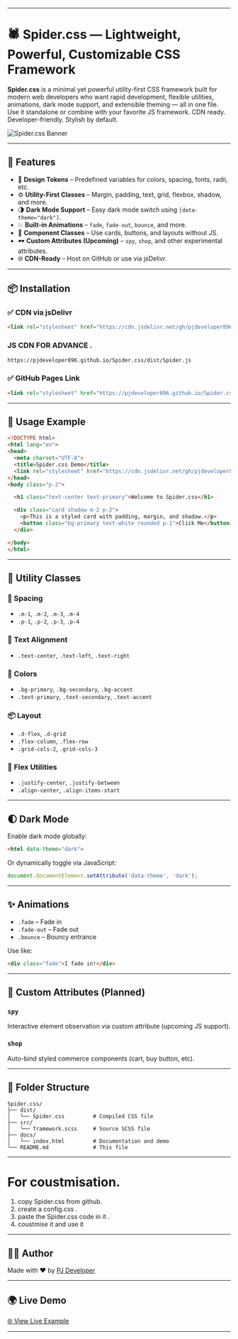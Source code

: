 

---


# 🕷️ Spider.css — Lightweight, Powerful, Customizable CSS Framework

**Spider.css** is a minimal yet powerful utility-first CSS framework built for modern web developers who want rapid development, flexible utilities, animations, dark mode support, and extensible theming — all in one file. Use it standalone or combine with your favorite JS framework. CDN ready. Developer-friendly. Stylish by default.

![Spider.css Banner](https://pjdeveloper896.github.io/Spider.css/assets/banner.png)

---

## 🚀 Features

- 🎨 **Design Tokens** – Predefined variables for colors, spacing, fonts, radii, etc.
- ⚙️ **Utility-First Classes** – Margin, padding, text, grid, flexbox, shadow, and more.
- 🌗 **Dark Mode Support** – Easy dark mode switch using `[data-theme="dark"]`.
- 💥 **Built-in Animations** – `fade`, `fade-out`, `bounce`, and more.
- 🧩 **Component Classes** – Use cards, buttons, and layouts without JS.
- 🕶️ **Custom Attributes (Upcoming)** – `spy`, `shop`, and other experimental attributes.
- 🌐 **CDN-Ready** – Host on GitHub or use via jsDelivr.

---

## 📦 Installation

### ✅ CDN via jsDelivr

```html
<link rel="stylesheet" href="https://cdn.jsdelivr.net/gh/pjdeveloper896/Spider.css/dist/Spider.css">
````
### JS CDN FOR ADVANCE .
```html
https://pjdeveloper896.github.io/Spider.css/dist/Spider.js
```
### ✅ GitHub Pages Link

```html
<link rel="stylesheet" href="https://pjdeveloper896.github.io/Spider.css/dist/Spider.css">
```

---

## 🧪 Usage Example

```html
<!DOCTYPE html>
<html lang="en">
<head>
  <meta charset="UTF-8">
  <title>Spider.css Demo</title>
  <link rel="stylesheet" href="https://cdn.jsdelivr.net/gh/pjdeveloper896/Spider.css/dist/Spider.css">
</head>
<body class="p-2">

  <h1 class="text-center text-primary">Welcome to Spider.css</h1>

  <div class="card shadow m-2 p-2">
    <p>This is a styled card with padding, margin, and shadow.</p>
    <button class="bg-primary text-white rounded p-1">Click Me</button>
  </div>

</body>
</html>
```

---

## 🧰 Utility Classes

### 📏 Spacing

* `.m-1`, `.m-2`, `.m-3`, `.m-4`
* `.p-1`, `.p-2`, `.p-3`, `.p-4`

### 📐 Text Alignment

* `.text-center`, `.text-left`, `.text-right`

### 🎨 Colors

* `.bg-primary`, `.bg-secondary`, `.bg-accent`
* `.text-primary`, `.text-secondary`, `.text-accent`

### 📦 Layout

* `.d-flex`, `.d-grid`
* `.flex-column`, `.flex-row`
* `.grid-cols-2`, `.grid-cols-3`

### 🧲 Flex Utilities

* `.justify-center`, `.justify-between`
* `.align-center`, `.align-items-start`

---

## 🌓 Dark Mode

Enable dark mode globally:

```html
<html data-theme="dark">
```

Or dynamically toggle via JavaScript:

```js
document.documentElement.setAttribute('data-theme', 'dark');
```

---

## ✨ Animations

* `.fade` – Fade in
* `.fade-out` – Fade out
* `.bounce` – Bouncy entrance

Use like:

```html
<div class="fade">I fade in!</div>
```

---

## 🔮 Custom Attributes (Planned)

### `spy`

Interactive element observation via custom attribute (upcoming JS support).

### `shop`

Auto-bind styled commerce components (cart, buy button, etc).

---

## 📁 Folder Structure

```
Spider.css/
├── dist/
│   └── Spider.css         # Compiled CSS file
├── src/
│   └── framework.scss     # Source SCSS file
├── docs/
│   └── index.html         # Documentation and demo
└── README.md              # This file
```

---

# For coustmisation.
1. copy Spider.css from github.
2. create a config.css .
3. paste the Spider.css code in it .
4. coustmise it and use it 

---

## 🧑‍💻 Author

Made with ❤️ by [PJ Developer](https://github.com/pjdeveloper896)

---

## 🌍 Live Demo

[🌐 View Live Example](https://pjdeveloper896.github.io/Spider.css/docs/Example2.html)


---

```
